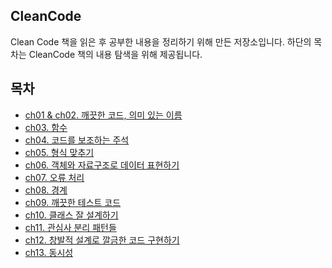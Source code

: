 ## CleanCode

Clean Code 책을 읽은 후 공부한 내용을 정리하기 위해 만든 저장소입니다.
하단의 목차는 CleanCode 책의 내용 탐색을 위해 제공됩니다.

## 목차
* [ch01 & ch02. 깨끗한 코드, 의미 있는 이름](https://github.com/codesche/CleanCode-study/blob/main/chap01%20%26%20chap02.md)
* [ch03. 함수](https://github.com/codesche/CleanCode-study/blob/main/chap03-%ED%95%A8%EC%88%98.md)
* [ch04. 코드를 보조하는 주석](https://github.com/codesche/CleanCode-study/blob/main/chap04-%EC%BD%94%EB%93%9C%EB%A5%BC%20%EB%B3%B4%EC%A1%B0%ED%95%98%EB%8A%94%20%EC%A3%BC%EC%84%9D.md)
* [ch05. 형식 맞추기](https://github.com/codesche/CleanCode-study/blob/main/chap05-%ED%98%95%EC%8B%9D%20%EB%A7%9E%EC%B6%94%EA%B8%B0.md)
* [ch06. 객체와 자료구조로 데이터 표현하기](https://github.com/codesche/CleanCode-study/blob/main/chap06-%EA%B0%9D%EC%B2%B4%EC%99%80%20%EC%9E%90%EB%A3%8C%EA%B5%AC%EC%A1%B0.md)
* [ch07. 오류 처리](https://github.com/codesche/CleanCode-study/blob/main/chap07-%EC%98%A4%EB%A5%98%20%EC%B2%98%EB%A6%AC.md)
* [ch08. 경계](https://github.com/codesche/CleanCode-study/blob/main/chap08-%EA%B2%BD%EA%B3%84.md)
* [ch09. 깨끗한 테스트 코드](https://github.com/codesche/CleanCode-study/blob/main/chap09-%EA%B9%A8%EB%81%97%ED%95%9C%20%ED%85%8C%EC%8A%A4%ED%8A%B8%20%EC%BD%94%EB%93%9C.md)
* [ch10. 클래스 잘 설계하기](https://github.com/codesche/CleanCode-study/blob/main/chap10-%ED%81%B4%EB%9E%98%EC%8A%A4%20%EC%9E%98%20%EC%84%A4%EA%B3%84%ED%95%98%EA%B8%B0.md)
* [ch11. 관심사 분리 패턴들](https://github.com/codesche/CleanCode-study/blob/main/chap11-%EA%B4%80%EC%8B%AC%EC%82%AC%20%EB%B6%84%EB%A6%AC%20%ED%8C%A8%ED%84%B4%EB%93%A4.md)
* [ch12. 창발적 설계로 깔금한 코드 구현하기](https://github.com/codesche/CleanCode-study/blob/main/chap12-%EC%B0%BD%EB%B0%9C%EC%A0%81%20%EC%84%A4%EA%B3%84%EB%A1%9C%20%EA%B9%94%EB%81%94%ED%95%9C%20%EC%BD%94%EB%93%9C%20%EA%B5%AC%ED%98%84%ED%95%98%EA%B8%B0.md)
* [ch13. 동시성](https://github.com/codesche/CleanCode-study/blob/main/chap13-%EB%8F%99%EC%8B%9C%EC%84%B1.md)
